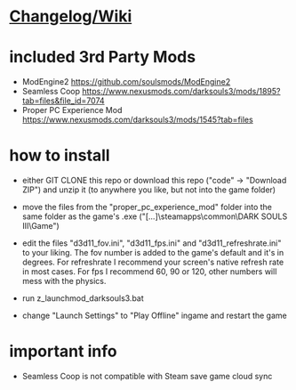 # [Changelog/Wiki](https://docs.google.com/spreadsheets/d/1cLGpEeVsGHx00jae8_SdM3i4xDDLz1BxHn5Na09YOF0/edit?usp=sharing)

# included 3rd Party Mods

- ModEngine2 https://github.com/soulsmods/ModEngine2
- Seamless Coop https://www.nexusmods.com/darksouls3/mods/1895?tab=files&file_id=7074
- Proper PC Experience Mod https://www.nexusmods.com/darksouls3/mods/1545?tab=files

# how to install

- either GIT CLONE this repo or download this repo ("code" -> "Download ZIP") and unzip it (to anywhere you like, but not into the game folder)

- move the files from the "proper_pc_experience_mod" folder into the same folder as the game's .exe ("[...]\steamapps\common\DARK SOULS III\Game")

- edit the files "d3d11_fov.ini", "d3d11_fps.ini" and "d3d11_refreshrate.ini" to your liking. The fov number is added to the game's default and it's in degrees. For refreshrate I recommend your screen's native refresh rate in most cases. For fps I recommend 60, 90 or 120, other numbers will mess with the physics.

- run z_launchmod_darksouls3.bat

- change "Launch Settings" to "Play Offline" ingame and restart the game

# important info

- Seamless Coop is not compatible with Steam save game cloud sync

